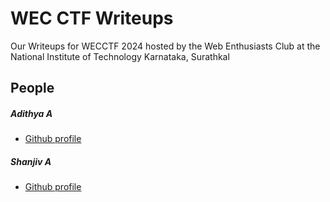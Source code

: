 # WEC CTF Writeups
Our Writeups for WECCTF 2024 hosted by the Web Enthusiasts Club at the National Institute of Technology Karnataka, Surathkal

## People

##### Adithya A
- [Github profile](https://github.com/Adithya1435/)

##### Shanjiv A
- [Github profile](https://github.com/shanjiv177)
